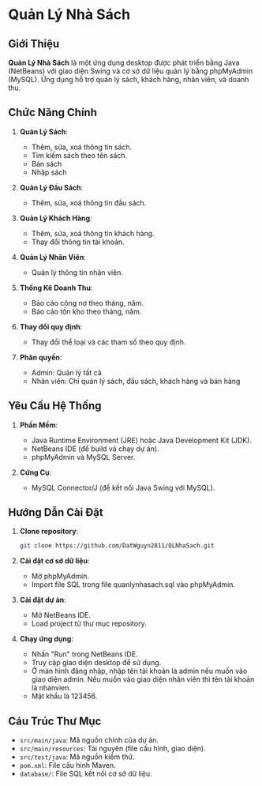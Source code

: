 # Quản Lý Nhà Sách

## Giới Thiệu

**Quản Lý Nhà Sách** là một ứng dụng desktop được phát triển bằng Java (NetBeans) với giao diện Swing và cơ sở dữ liệu quản lý bằng phpMyAdmin (MySQL). Ứng dụng hỗ trợ quản lý sách, khách hàng, nhân viên, và doanh thu.

## Chức Năng Chính

1. **Quản Lý Sách**:

   - Thêm, sửa, xoá thông tin sách.
   - Tìm kiếm sách theo tên sách.
   - Bán sách
   - Nhập sách
     
2. **Quản Lý Đầu Sách**:
   - Thêm, sửa, xoá thông tin đầu sách.
     
3. **Quản Lý Khách Hàng**: 
   - Thêm, sửa, xoá thông tin khách hàng.
   - Thay đổi thông tin tài khoản.

4. **Quản Lý Nhân Viên**:
   - Quản lý thông tin nhân viên.

5. **Thống Kê Doanh Thu**:
   - Báo cáo công nợ theo tháng, năm.
   - Báo cáo tồn kho theo tháng, năm.
     
6. **Thay đổi quy định**:
   - Thay đổi thể loại và các tham số theo quy định.
     
7. **Phân quyền**:
   - Admin: Quản lý tất cả
   - Nhân viên: Chỉ quản lý sách, đầu sách, khách hàng và bán hàng
## Yêu Cầu Hệ Thống

1. **Phần Mềm**:

   - Java Runtime Environment (JRE) hoặc Java Development Kit (JDK).
   - NetBeans IDE (để build và chạy dự án).
   - phpMyAdmin và MySQL Server.

2. **Cứng Cụ**:

   - MySQL Connector/J (để kết nối Java Swing với MySQL).

## Hướng Dẫn Cài Đặt

1. **Clone repository**:

   ```bash
   git clone https://github.com/DatWguyn2811/QLNhaSach.git
   ```

2. **Cài đặt cơ sở dữ liệu**:

   - Mở phpMyAdmin.
   - Import file SQL trong file quanlynhasach.sql vào phpMyAdmin.

3. **Cài đặt dự án**:

   - Mở NetBeans IDE.
   - Load project từ thư mục repository.

4. **Chạy ứng dụng**:

   - Nhấn "Run" trong NetBeans IDE.
   - Truy cập giao diện desktop để sử dụng.
   - Ở màn hình đăng nhập, nhập tên tài khoản là admin nếu muốn vào giao diện admin. Nếu muốn vào giao diện nhân viên thì tên tài khoản là nhanvien.
   - Mật khẩu là 123456.

## Cáu Trúc Thư Mục

  - `src/main/java`: Mã nguồn chính của dự án.
  - `src/main/resources`: Tài nguyên (file cấu hình, giao diện).
  - `src/test/java`: Mã nguồn kiểm thử.
  - `pom.xml`: File cấu hình Maven.
  - `database/`: File SQL kết nối cơ sở dữ liệu.



